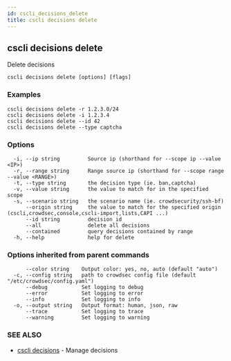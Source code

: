 ```yaml
---
id: cscli_decisions_delete
title: cscli decisions delete
---
```

## cscli decisions delete

Delete decisions

```
cscli decisions delete [options] [flags]
```

### Examples

```
cscli decisions delete -r 1.2.3.0/24
cscli decisions delete -i 1.2.3.4
cscli decisions delete --id 42
cscli decisions delete --type captcha

```

### Options

```
  -i, --ip string         Source ip (shorthand for --scope ip --value <IP>)
  -r, --range string      Range source ip (shorthand for --scope range --value <RANGE>)
  -t, --type string       the decision type (ie. ban,captcha)
  -v, --value string      the value to match for in the specified scope
  -s, --scenario string   the scenario name (ie. crowdsecurity/ssh-bf)
      --origin string     the value to match for the specified origin (cscli,crowdsec,console,cscli-import,lists,CAPI ...)
      --id string         decision id
      --all               delete all decisions
      --contained         query decisions contained by range
  -h, --help              help for delete
```

### Options inherited from parent commands

```
      --color string    Output color: yes, no, auto (default "auto")
  -c, --config string   path to crowdsec config file (default "/etc/crowdsec/config.yaml")
      --debug           Set logging to debug
      --error           Set logging to error
      --info            Set logging to info
  -o, --output string   Output format: human, json, raw
      --trace           Set logging to trace
      --warning         Set logging to warning
```

### SEE ALSO

* [cscli decisions](/cscli/cscli_decisions.md)	 - Manage decisions

